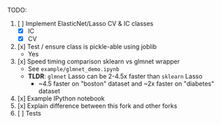 TODO:

1. [ ] Implement ElasticNet/Lasso CV & IC classes
    * [x] IC
    * [x] CV
2. [x] Test / ensure class is pickle-able using joblib
    * Yes
3. [x] Speed timing comparison sklearn vs glmnet wrapper
    * See `example/glmnet_demo.ipynb`
    * **TLDR**: `glmnet` Lasso can be 2-4.5x faster than `sklearn` Lasso
        * ~4.5 faster on "boston" dataset and ~2x faster on "diabetes" dataset
4. [x] Example IPython notebook
5. [x] Explain difference between this fork and other forks
6. [ ] Tests
